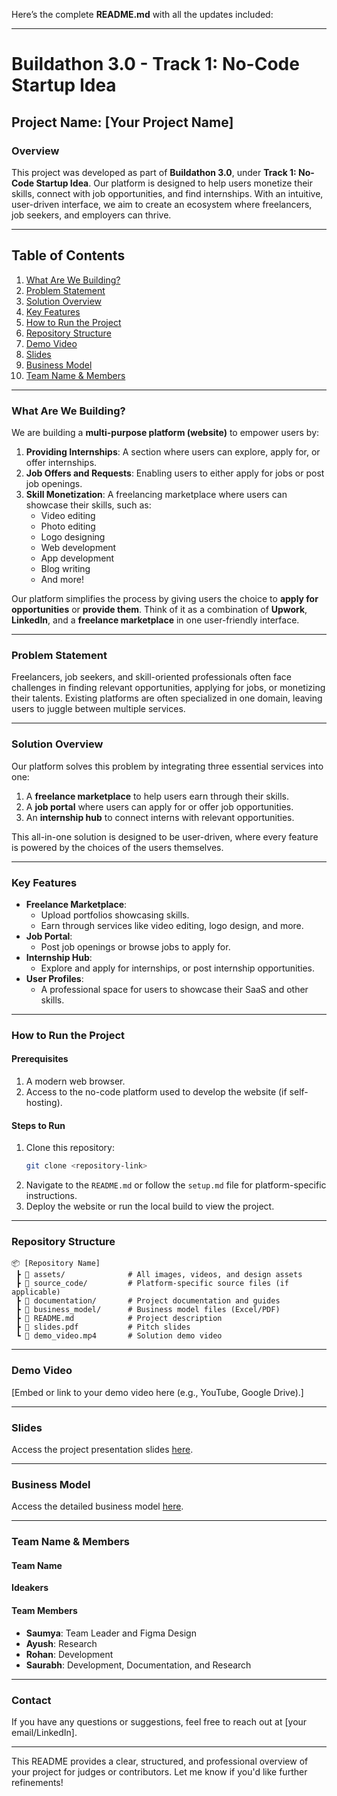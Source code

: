 Here’s the complete **README.md** with all the updates included:  

---

# **Buildathon 3.0 - Track 1: No-Code Startup Idea**  

## **Project Name: [Your Project Name]**  

### **Overview**  
This project was developed as part of **Buildathon 3.0**, under **Track 1: No-Code Startup Idea**. Our platform is designed to help users monetize their skills, connect with job opportunities, and find internships. With an intuitive, user-driven interface, we aim to create an ecosystem where freelancers, job seekers, and employers can thrive.  

---  

## **Table of Contents**  
1. [What Are We Building?](#what-are-we-building)  
2. [Problem Statement](#problem-statement)  
3. [Solution Overview](#solution-overview)  
4. [Key Features](#key-features)  
5. [How to Run the Project](#how-to-run-the-project)  
6. [Repository Structure](#repository-structure)  
7. [Demo Video](#demo-video)  
8. [Slides](#slides)  
9. [Business Model](#business-model)  
10. [Team Name & Members](#team-name--members)  

---  

### **What Are We Building?**  
We are building a **multi-purpose platform (website)** to empower users by:  
1. **Providing Internships**: A section where users can explore, apply for, or offer internships.  
2. **Job Offers and Requests**: Enabling users to either apply for jobs or post job openings.  
3. **Skill Monetization**: A freelancing marketplace where users can showcase their skills, such as:  
   - Video editing  
   - Photo editing  
   - Logo designing  
   - Web development  
   - App development  
   - Blog writing  
   - And more!  

Our platform simplifies the process by giving users the choice to **apply for opportunities** or **provide them**. Think of it as a combination of **Upwork**, **LinkedIn**, and a **freelance marketplace** in one user-friendly interface.  

---  

### **Problem Statement**  
Freelancers, job seekers, and skill-oriented professionals often face challenges in finding relevant opportunities, applying for jobs, or monetizing their talents. Existing platforms are often specialized in one domain, leaving users to juggle between multiple services.  

---  

### **Solution Overview**  
Our platform solves this problem by integrating three essential services into one:  
1. A **freelance marketplace** to help users earn through their skills.  
2. A **job portal** where users can apply for or offer job opportunities.  
3. An **internship hub** to connect interns with relevant opportunities.  

This all-in-one solution is designed to be user-driven, where every feature is powered by the choices of the users themselves.  

---  

### **Key Features**  
- **Freelance Marketplace**:  
   - Upload portfolios showcasing skills.  
   - Earn through services like video editing, logo design, and more.  
- **Job Portal**:  
   - Post job openings or browse jobs to apply for.  
- **Internship Hub**:  
   - Explore and apply for internships, or post internship opportunities.  
- **User Profiles**:  
   - A professional space for users to showcase their SaaS and other skills.  

---  

### **How to Run the Project**  

#### **Prerequisites**  
1. A modern web browser.  
2. Access to the no-code platform used to develop the website (if self-hosting).  

#### **Steps to Run**  
1. Clone this repository:  
   ```bash  
   git clone <repository-link>  
   ```  
2. Navigate to the `README.md` or follow the `setup.md` file for platform-specific instructions.  
3. Deploy the website or run the local build to view the project.  

---  

### **Repository Structure**  
```plaintext  
📦 [Repository Name]  
 ┣ 📂 assets/              # All images, videos, and design assets  
 ┣ 📂 source_code/         # Platform-specific source files (if applicable)  
 ┣ 📂 documentation/       # Project documentation and guides  
 ┣ 📂 business_model/      # Business model files (Excel/PDF)  
 ┣ 📜 README.md            # Project description  
 ┣ 📜 slides.pdf           # Pitch slides  
 ┗ 📜 demo_video.mp4       # Solution demo video  
```  

---  

### **Demo Video**  
[Embed or link to your demo video here (e.g., YouTube, Google Drive).]  

---  

### **Slides**  
Access the project presentation slides [here](link-to-slides).  

---  

### **Business Model**  
Access the detailed business model [here](link-to-business-model).  

---  

### **Team Name & Members**  

#### **Team Name**  
**Ideakers**  

#### **Team Members**  
- **Saumya**: Team Leader and Figma Design  
- **Ayush**: Research  
- **Rohan**: Development  
- **Saurabh**: Development, Documentation, and Research  

---  

### **Contact**  
If you have any questions or suggestions, feel free to reach out at [your email/LinkedIn].  

---  

This README provides a clear, structured, and professional overview of your project for judges or contributors. Let me know if you'd like further refinements!
